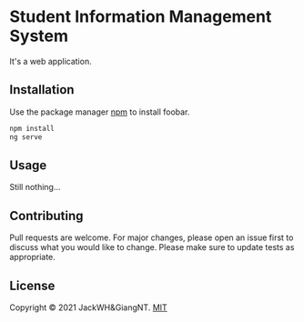 # Student Information Management System
It's a web application.

## Installation
Use the package manager [npm](https://nodejs.dev/) to install foobar.
```bash
npm install
ng serve
```

## Usage
Still nothing...

## Contributing
Pull requests are welcome. For major changes, please open an issue first to discuss what you would like to change.
Please make sure to update tests as appropriate.

## License
Copyright © 2021 JackWH&GiangNT.
[MIT](https://choosealicense.com/licenses/mit/)
